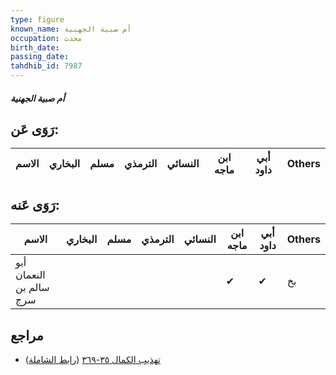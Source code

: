 ```yaml
---
type: figure
known_name: أم صبية الجهنية
occupation: محدث
birth_date:
passing_date:
tahdhib_id: 7987
---
```

##### أم صبية الجهنية

## رَوَى عَن:
| الاسم | البخاري | مسلم | الترمذي | النسائي | ابن ماجه | أبي داود | Others |
| ----- | ------- | ---- | ------- | ------- | -------- | -------- | ------ |
## رَوَى عَنه:
| الاسم                   | البخاري | مسلم | الترمذي | النسائي | ابن ماجه | أبي داود | Others |
| ----------------------- | ------- | ---- | ------- | ------- | -------- | -------- | ------ |
| أبو النعمان سالم بن سرج |         |      |         |         | ✔        | ✔        | بخ     |
## مراجع
- [تهذيب الكمال ٣٥-٣٦٩](obsidian://open?vault=Tahdhib-al-Kamal&file=Figures/٧٩٨٧-أم%20صبية%20الجهنية) ([رابط الشاملة](https://shamela.ws/book/3722/18968))